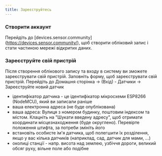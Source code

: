```yaml
---
title: Зареєструйтесь
---
```


### Створити аккаунт

Перейдіть до [devices.sensor.community] (https://devices.sensor.community/), щоб створити обліковий запис і стати частиною мережі відкритих даних.


### Зареєструйте свій пристрій
Після створення облікового запису та входу в систему ви зможете зареєструвати свій пристрій. Заповніть форму, щоб зареєструвати свій пристрій. Перейдіть до Домашня сторінка -> (Вхід) - Датчики -> Зареєструйте новий датчик

* ідентифікатор датчика - це ідентифікатор мікросхеми ESP8266 (NodeMCU), який ви записали раніше
* ваша електронна адреса (не буде опублікована)
* ваша адреса: Вулиця з номером будинку, поштовим індексом та містом. Клацніть на "Шукати введену адресу", щоб отримати координати місцезнаходження (буде округлено). Перевірте положення штифта, за потреби змініть його
* встановіть особисте ім'я датчика, щоб полегшити їх розділення, якщо у вас кілька датчиків (наприклад, сад, датчик для мами, ...)
* околиці станції - напр. висота над землею, узбіччя дороги, великий обсяг руху, вільне поле або подібне
